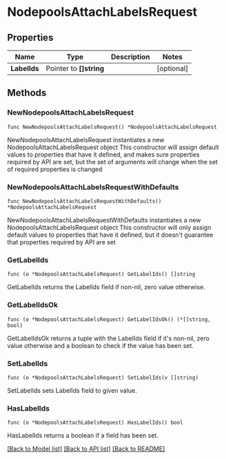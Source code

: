 # NodepoolsAttachLabelsRequest

## Properties

Name | Type | Description | Notes
------------ | ------------- | ------------- | -------------
**LabelIds** | Pointer to **[]string** |  | [optional] 

## Methods

### NewNodepoolsAttachLabelsRequest

`func NewNodepoolsAttachLabelsRequest() *NodepoolsAttachLabelsRequest`

NewNodepoolsAttachLabelsRequest instantiates a new NodepoolsAttachLabelsRequest object
This constructor will assign default values to properties that have it defined,
and makes sure properties required by API are set, but the set of arguments
will change when the set of required properties is changed

### NewNodepoolsAttachLabelsRequestWithDefaults

`func NewNodepoolsAttachLabelsRequestWithDefaults() *NodepoolsAttachLabelsRequest`

NewNodepoolsAttachLabelsRequestWithDefaults instantiates a new NodepoolsAttachLabelsRequest object
This constructor will only assign default values to properties that have it defined,
but it doesn't guarantee that properties required by API are set

### GetLabelIds

`func (o *NodepoolsAttachLabelsRequest) GetLabelIds() []string`

GetLabelIds returns the LabelIds field if non-nil, zero value otherwise.

### GetLabelIdsOk

`func (o *NodepoolsAttachLabelsRequest) GetLabelIdsOk() (*[]string, bool)`

GetLabelIdsOk returns a tuple with the LabelIds field if it's non-nil, zero value otherwise
and a boolean to check if the value has been set.

### SetLabelIds

`func (o *NodepoolsAttachLabelsRequest) SetLabelIds(v []string)`

SetLabelIds sets LabelIds field to given value.

### HasLabelIds

`func (o *NodepoolsAttachLabelsRequest) HasLabelIds() bool`

HasLabelIds returns a boolean if a field has been set.


[[Back to Model list]](../README.md#documentation-for-models) [[Back to API list]](../README.md#documentation-for-api-endpoints) [[Back to README]](../README.md)



